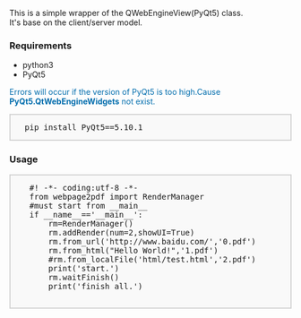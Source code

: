 <a>This is a simple wrapper of the QWebEngineView(PyQt5) class.</a><br>
<a>It's base on the client/server model.</a>
<h3>Requirements</h3>
<ul>
	<li>python3</li>
	<li>PyQt5</li>
</ul>
<p style="color: #006dad;">Errors will occur if the version of PyQt5 is too high.Cause <strong>PyQt5.QtWebEngineWidgets</strong> not exist.</p>
<div style="background-color:#f9f9f9;border:2px solid #d3d3d3;">
	<pre>	pip install PyQt5==5.10.1</pre>
</div>
<h3>Usage</h3>
<div style="background-color:#f9f9f9;border:2px solid #d3d3d3;">
	<pre>
	#! -*- coding:utf-8 -*-
	from webpage2pdf import RenderManager		
	#must start from __main__
	if __name__=='__main__':
		rm=RenderManager()
		rm.addRender(num=2,showUI=True)
		rm.from_url('http://www.baidu.com/','0.pdf')
		rm.from_html("<a>Hello World!</a>",'1.pdf')
		#rm.from_localFile('html/test.html','2.pdf')
		print('start.')
		rm.waitFinish()
		print('finish all.')		
	</pre>
</div>